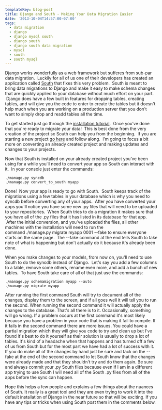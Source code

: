 ```yaml
---
templateKey: blog-post
title: Django and South - Making Your Data Migration Easier
date: '2013-10-04T14:57:00-07:00'
tags:
  - data migration
  - django
  - django mysql south
  - django south
  - django south data migration
  - mysql
  - south
  - south mysql
---
```

Django works wonderfully as a web framework but sufferes from sub-par data migration.  Luckily for all of us one of their developers has created an application called <a href="http://south.aeracode.org/" target="_blank">South</a> that fixes this very problem.  South is meant to bring data migrations to Django and make it easy to make schema changes that are quickly applied to your database without much effort on your part.  Django does have a few built in features for dropping tables, creating tables, and will give you the code to enter to create the tables but it doesn't help much when you are working on a production server that you don't want to simply drop and readd tables all the time.

To get started just go through the <a href="http://south.readthedocs.org/en/latest/installation.html" target="_blank">installation tutorial</a>.  Once you've done that you're ready to migrate your data!  This is best done from the very creation of the project so South can help you from the beginning.  If you are starting a new project <a href="http://south.readthedocs.org/en/latest/tutorial/part1.html" target="_blank">go here</a> and follow along.  I'm going to focus a bit more on converting an already created project and making updates and changes to your projects.

Now that South is installed on your already created project you've been using for a while you'll need to convert your app so South can interact with it.  In your console just enter the commands:
<pre><code>./manage.py syncdb
./manage.py convert_to_south myapp</code></pre>
Done!  Now your app is ready to go with South.  South keeps track of the migrations using a few tables in your database which is why you need to syncdb before converting any of your apps.  After you have converted your apps you'll notice you have some new .py files that will need to be uploaded to your repositories.  When South tries to do a migration it makes sure that you have all of the .py files that it has listed in its database for that app.  After the initial conversion, and you've uploaded the files, all other machines with the installation will need to run the command ./manage.py migrate myapp 0001 --fake to ensure everyone starts on the same page.  The --fake command at the end tells South to take note of what is happening but don't actually do it because it's already been done.

When you make changes to your models, from now on, you'll need to use South to do the syncdb instead of Django.  Let's say you add a few columns to a table, remove some others, rename even more, and add a bunch of new tables.  To have South take care of all of that just use the commands:
<pre><code>./manage.py schemamigration myapp --auto
./manage.py migrate myapp</code></pre>
After running the first command South will try to document all of the changes, display them to the screen, and if all goes well it will tell you to run the second. When running the second command it will actually apply the changes to the database. That's all there is to it. Occasionally, something will go wrong. If a problem occurs at the first command it's most likely because you have a problem in your code that is making it fail to compile. If it fails in the second command there are more issues. You could have a partial migration which they will give you code to try and clean up but I've found it's best to do it yourself as their solution is usually to drop a lot of tables. It's kind of a headache when that happens and has turned off a few of us from South but for the most part we have had a lot of success with it. If you do make all of the changes by hand just be sure and tack on the --fake at the end of the second command to let South know that the changes were already made and that they shouldn't try and do them again. Be sure and always commit your .py South files because even if I am in a different app trying to use South I will need all of the South .py files from all of the apps before the sync can happen.

Hope this helps a few people and explains a few things about the nuances of South. It really is a great tool and they are even trying to work it into the default installation of Django in the near future so that will be exciting. If you have any tips or tricks when using South post them in the comments below.

